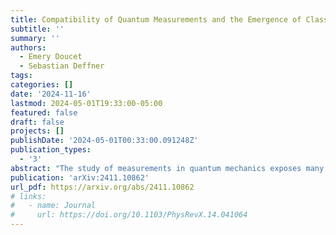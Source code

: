```yaml
---
title: Compatibility of Quantum Measurements and the Emergence of Classical Objectivity
subtitle: ''
summary: ''
authors:
  - Emery Doucet
  - Sebastian Deffner
tags:
categories: []
date: '2024-11-16'
lastmod: 2024-05-01T19:33:00-05:00
featured: false
draft: false
projects: []
publishDate: '2024-05-01T00:33:00.091248Z'
publication_types:
  - '3'
abstract: "The study of measurements in quantum mechanics exposes many of the ways in which the quantum world is different. For example, one of the hallmarks of quantum mechanics is that observables may be incompatible, implying among other things that it is not always possible to find joint probability distributions which fully capture the joint statistics of multiple measurements. Instead, one must employ more general tools such as the Kirkwood-Dirac quasiprobability (KDQ) distribution, which may exhibit negative or non-real values heralding non-classicality. In this Letter, we consider the KDQ distributions describing arbitrary collections of measurements on disjoint components of some generic multipartite system. We show that the system dynamics ensures that these distributions are classical if and only if the Hamiltonian supports Quantum Darwinism. Thus, we demonstrate a fundamental relationship between these two notions of classicality and their emergence in the quantum world."
publication: 'arXiv:2411.10862'
url_pdf: https://arxiv.org/abs/2411.10862
# links:
#   - name: Journal
#     url: https://doi.org/10.1103/PhysRevX.14.041064
---
```

